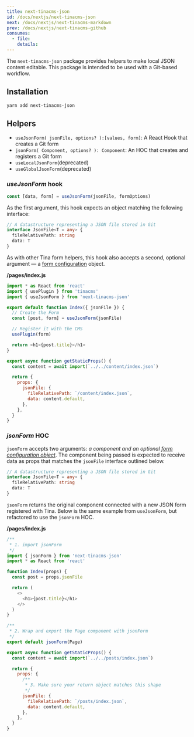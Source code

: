 ```yaml
---
title: next-tinacms-json
id: /docs/nextjs/next-tinacms-json
next: /docs/nextjs/next-tinacms-markdown
prev: /docs/nextjs/next-tinacms-github
consumes:
  - file:
    details:
---
```


The `next-tinacms-json` package provides helpers to make local JSON content editable. This package is intended to be used with a Git-based workflow.

## Installation

```bash
yarn add next-tinacms-json
```

## Helpers

- `useJsonForm( jsonFile, options? ):[values, form]`: A React Hook that creates a Git form
- `jsonForm( Component, options? ): Component`: An HOC that creates and registers a Git form
- `useLocalJsonForm`(deprecated)
- `useGlobalJsonForm`(deprecated)

### _useJsonForm_ hook

```js
const [data, form] = useJsonForm(jsonFile, formOptions)
```

As the first argument, this hook expects an object matching the following interface:

```typescript
// A datastructure representing a JSON file stored in Git
interface JsonFile<T = any> {
  fileRelativePath: string
  data: T
}
```

As with other Tina form helpers, this hook also accepts a second, optional argument — a [form configuration](/docs/plugins/forms#form-configuration) object.

**/pages/index.js**

```js
import * as React from 'react'
import { usePlugin } from 'tinacms'
import { useJsonForm } from 'next-tinacms-json'

export default function Index({ jsonFile }) {
  // Create the Form
  const [post, form] = useJsonForm(jsonFile)

  // Register it with the CMS
  usePlugin(form)

  return <h1>{post.title}</h1>
}

export async function getStaticProps() {
  const content = await import(`../../content/index.json`)

  return {
    props: {
      jsonFile: {
        fileRelativePath: `/content/index.json`,
        data: content.default,
      },
    },
  }
}
```

### _jsonForm_ HOC

`jsonForm` accepts two arguments: _a component and an optional [form configuration object](/docs/plugins/forms#form-configuration)_. The component being passed is expected to receive data as props that matches the `jsonFile` interface outlined below.

```typescript
// A datastructure representing a JSON file stored in Git
interface JsonFile<T = any> {
  fileRelativePath: string
  data: T
}
```

`jsonForm` returns the original component connected with a new JSON form registered with Tina. Below is the same example from `useJsonForm`, but refactored to use the `jsonForm` HOC.

**/pages/index.js**

```js
/**
 * 1. import jsonForm
 */
import { jsonForm } from 'next-tinacms-json'
import * as React from 'react'

function Index(props) {
  const post = props.jsonFile

  return (
    <>
      <h1>{post.title}</h1>
    </>
  )
}

/**
 * 2. Wrap and export the Page component with jsonForm
 */
export default jsonForm(Page)

export async function getStaticProps() {
  const content = await import(`../../posts/index.json`)

  return {
    props: {
      /**
       * 3. Make sure your return object matches this shape
       */
      jsonFile: {
        fileRelativePath: `/posts/index.json`,
        data: content.default,
      },
    },
  }
}
```

